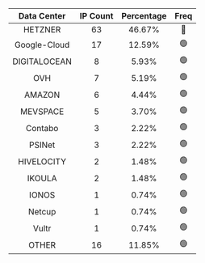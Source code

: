 | Data Center | IP Count | Percentage | Freq |
|:------------:|:--------:|:-----------:|:-----:|
| HETZNER | 63 | 46.67% | 🔴 |
| Google-Cloud | 17 | 12.59% | 🟢 |
| DIGITALOCEAN | 8 | 5.93% | 🟢 |
| OVH | 7 | 5.19% | 🟢 |
| AMAZON | 6 | 4.44% | 🟢 |
| MEVSPACE | 5 | 3.70% | 🟢 |
| Contabo | 3 | 2.22% | 🟢 |
| PSINet | 3 | 2.22% | 🟢 |
| HIVELOCITY | 2 | 1.48% | 🟢 |
| IKOULA | 2 | 1.48% | 🟢 |
| IONOS | 1 | 0.74% | 🟢 |
| Netcup | 1 | 0.74% | 🟢 |
| Vultr | 1 | 0.74% | 🟢 |
| OTHER | 16 | 11.85% | 🟢 |